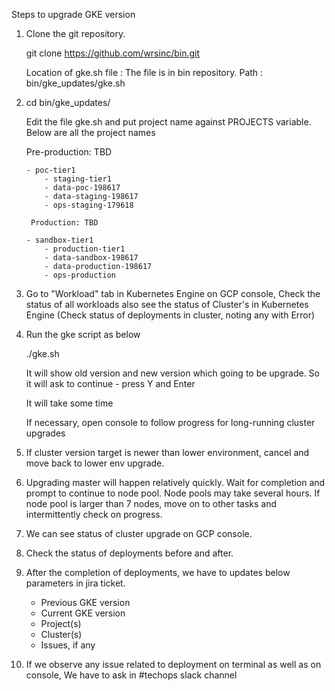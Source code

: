  Steps to upgrade GKE version

1. Clone the git repository. 
	  
	  git clone https://github.com/wrsinc/bin.git
      
	  Location of gke.sh file : The file is in bin repository. Path : bin/gke_updates/gke.sh
	
2. cd bin/gke_updates/
	 
	  Edit the file gke.sh and put project name against PROJECTS variable. Below are all the project names

	Pre-production: TBD
       
	   - poc-tier1
           - staging-tier1
           - data-poc-198617
           - data-staging-198617
           - ops-staging-179618
      
        Production: TBD
       
	   - sandbox-tier1
           - production-tier1
           - data-sandbox-198617
           - data-production-198617
           - ops-production

	   
3. Go to "Workload" tab in Kubernetes Engine on GCP console, Check the status of all workloads also see the status of Cluster's in Kubernetes Engine (Check status of deployments in cluster, noting any with Error) 


4. Run the gke script as below
   
      ./gke.sh
   
      It will show old version and new version which going to be upgrade. So it will ask to continue - press Y and Enter
   
      It will take some time   
   
      If necessary, open console to follow progress for long-running cluster upgrades
   

5. If cluster version target is newer than lower environment, cancel and move back to lower env upgrade.


6. Upgrading master will happen relatively quickly. Wait for completion and prompt to continue to node pool. Node pools may take several hours. If node pool is larger than 7 nodes, move on to other tasks and intermittently check on progress.


7. We can see status of cluster upgrade on GCP console.     


8. Check the status of deployments before and after.


9. After the completion of deployments, we have to updates below parameters in jira ticket.

      - Previous GKE version
      - Current GKE version
      - Project(s)
      - Cluster(s)
      - Issues, if any

	  
10. If we observe any issue related to deployment on terminal as well as on console, We have to ask in #techops slack channel  
